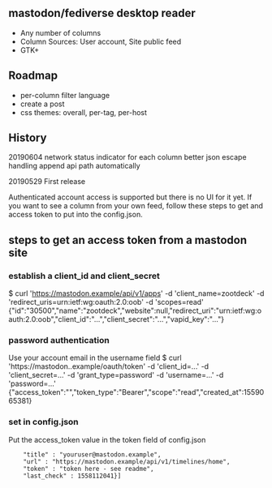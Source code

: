 ## mastodon/fediverse desktop reader

* Any number of columns
* Column Sources: User account, Site public feed
* GTK+

## Roadmap
* per-column filter language
* create a post
* css themes: overall, per-tag, per-host

## History
20190604 network status indicator for each column
         better json escape handling
         append api path automatically

20190529 First release


Authenticated account access is supported but there is no UI for it yet.
If you want to see a column from your own feed, follow these steps to get
and access token to put into the config.json.

## steps to get an access token from a mastodon site

### establish a client_id and client_secret
$ curl 'https://mastodon.example/api/v1/apps' -d 'client_name=zootdeck' -d 'redirect_uris=urn:ietf:wg:oauth:2.0:oob' -d 'scopes=read'
{"id":"30500","name":"zootdeck","website":null,"redirect_uri":"urn:ietf:wg:oauth:2.0:oob","client_id":"...","client_secret":"...","vapid_key":"..."}

### password authentication
Use your account email in the username field
$ curl 'https://mastodon..example/oauth/token' -d 'client_id=...' -d 'client_secret=...' -d 'grant_type=password' -d
 'username=...' -d 'password=...'
{"access_token":"<token>","token_type":"Bearer","scope":"read","created_at":1559065381}

### set in config.json
Put the access_token value in the token field of config.json
```
    "title" : "youruser@mastodon.example",
    "url" : "https://mastodon.example/api/v1/timelines/home",
    "token" : "token here - see readme",
    "last_check" : 1558112041}]
```


